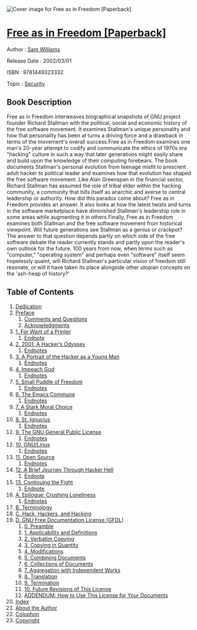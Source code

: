 ![Cover image for Free as in Freedom [Paperback]](https://imgdetail.ebookreading.net/cover/cover/security/EB9781449323332.jpg)

[Free as in Freedom [Paperback]](https://ebookreading.net/view/book/Free+as+in+Freedom+%5BPaperback%5D-EB9781449323332_1.html "Free as in Freedom [Paperback]")
====================================================================================================================

Author : [Sam Williams](https://ebookreading.net/search/author/Sam+Williams)

Release Date : 2002/03/01

ISBN : 9781449323332

Topic : [Security](https://ebookreading.net/search/category/security)

Book Description
-----------------

Free as in Freedom interweaves biographical snapshots of GNU project founder Richard Stallman with the political, social and economic history of the free software movement. It examines Stallman's unique personality and how that personality has been at turns a driving force and a drawback in terms of the movement's overall success.Free as in Freedom examines one man's 20-year attempt to codify and communicate the ethics of 1970s era "hacking" culture in such a way that later generations might easily share and build upon the knowledge of their computing forebears. The book documents Stallman's personal evolution from teenage misfit to prescient adult hacker to political leader and examines how that evolution has shaped the free software movement. Like Alan Greenspan in the financial sector, Richard Stallman has assumed the role of tribal elder within the hacking community, a community that bills itself as anarchic and averse to central leadership or authority. How did this paradox come about? Free as in Freedom provides an answer. It also looks at how the latest twists and turns in the software marketplace have diminished Stallman's leadership role in some areas while augmenting it in others.Finally, Free as in Freedom examines both Stallman and the free software movement from historical viewpoint. Will future generations see Stallman as a genius or crackpot? The answer to that question depends partly on which side of the free software debate the reader currently stands and partly upon the reader's own outlook for the future. 100 years from now, when terms such as "computer," "operating system" and perhaps even "software" itself seem hopelessly quaint, will Richard Stallman's particular vision of freedom still resonate, or will it have taken its place alongside other utopian concepts on the 'ash-heap of history?'
              
Table of Contents
-----------------

1. [Dedication](https://ebookreading.net/view/book/Free+as+in+Freedom+%5BPaperback%5D-EB9781449323332_3.html)
1. [Preface](https://ebookreading.net/view/book/Free+as+in+Freedom+%5BPaperback%5D-EB9781449323332_4.html)
    1. [Comments and Questions](https://ebookreading.net/view/book/Free+as+in+Freedom+%5BPaperback%5D-EB9781449323332_4.html#comments_and_questi)
    1. [Acknowledgments](https://ebookreading.net/view/book/Free+as+in+Freedom+%5BPaperback%5D-EB9781449323332_4.html#acknowledgments)
1. [1. For Want of a Printer](https://ebookreading.net/view/book/Free+as+in+Freedom+%5BPaperback%5D-EB9781449323332_5.html)
    1. [Endnote](https://ebookreading.net/view/book/Free+as+in+Freedom+%5BPaperback%5D-EB9781449323332_5.html#endnote-id00001)
1. [2. 2001: A Hacker’s Odyssey](https://ebookreading.net/view/book/Free+as+in+Freedom+%5BPaperback%5D-EB9781449323332_6.html)
    1. [Endnotes](https://ebookreading.net/view/book/Free+as+in+Freedom+%5BPaperback%5D-EB9781449323332_6.html#endnotes-id00002)
1. [3. A Portrait of the Hacker as a Young Man](https://ebookreading.net/view/book/Free+as+in+Freedom+%5BPaperback%5D-EB9781449323332_7.html)
    1. [Endnotes](https://ebookreading.net/view/book/Free+as+in+Freedom+%5BPaperback%5D-EB9781449323332_7.html#endnotes-id00003)
1. [4. Impeach God](https://ebookreading.net/view/book/Free+as+in+Freedom+%5BPaperback%5D-EB9781449323332_8.html)
    1. [Endnotes](https://ebookreading.net/view/book/Free+as+in+Freedom+%5BPaperback%5D-EB9781449323332_8.html#endnotes-id00004)
1. [5. Small Puddle of Freedom](https://ebookreading.net/view/book/Free+as+in+Freedom+%5BPaperback%5D-EB9781449323332_9.html)
    1. [Endnotes](https://ebookreading.net/view/book/Free+as+in+Freedom+%5BPaperback%5D-EB9781449323332_9.html#endnotes-id00005)
1. [6. The Emacs Commune](https://ebookreading.net/view/book/Free+as+in+Freedom+%5BPaperback%5D-EB9781449323332_10.html)
    1. [Endnotes](https://ebookreading.net/view/book/Free+as+in+Freedom+%5BPaperback%5D-EB9781449323332_10.html#endnotes-id00006)
1. [7. A Stark Moral Choice](https://ebookreading.net/view/book/Free+as+in+Freedom+%5BPaperback%5D-EB9781449323332_11.html)
    1. [Endnotes](https://ebookreading.net/view/book/Free+as+in+Freedom+%5BPaperback%5D-EB9781449323332_11.html#endnotes-id00007)
1. [8. St. Ignucius](https://ebookreading.net/view/book/Free+as+in+Freedom+%5BPaperback%5D-EB9781449323332_12.html)
    1. [Endnotes](https://ebookreading.net/view/book/Free+as+in+Freedom+%5BPaperback%5D-EB9781449323332_12.html#endnotes-id00008)
1. [9. The GNU General Public License](https://ebookreading.net/view/book/Free+as+in+Freedom+%5BPaperback%5D-EB9781449323332_13.html)
    1. [Endnotes](https://ebookreading.net/view/book/Free+as+in+Freedom+%5BPaperback%5D-EB9781449323332_13.html#endnotes-id00009)
1. [10. GNU/Linux](https://ebookreading.net/view/book/Free+as+in+Freedom+%5BPaperback%5D-EB9781449323332_14.html)
    1. [Endnotes](https://ebookreading.net/view/book/Free+as+in+Freedom+%5BPaperback%5D-EB9781449323332_14.html#endnotes-id00010)
1. [11. Open Source](https://ebookreading.net/view/book/Free+as+in+Freedom+%5BPaperback%5D-EB9781449323332_15.html)
    1. [Endnotes](https://ebookreading.net/view/book/Free+as+in+Freedom+%5BPaperback%5D-EB9781449323332_15.html#endnotes-id00011)
1. [12. A Brief Journey Through Hacker Hell](https://ebookreading.net/view/book/Free+as+in+Freedom+%5BPaperback%5D-EB9781449323332_16.html)
    1. [Endnote](https://ebookreading.net/view/book/Free+as+in+Freedom+%5BPaperback%5D-EB9781449323332_16.html#endnote-id00012)
1. [13. Continuing the Fight](https://ebookreading.net/view/book/Free+as+in+Freedom+%5BPaperback%5D-EB9781449323332_17.html)
    1. [Endnote](https://ebookreading.net/view/book/Free+as+in+Freedom+%5BPaperback%5D-EB9781449323332_17.html#endnote-id00013)
1. [A. Epilogue: Crushing Loneliness](https://ebookreading.net/view/book/Free+as+in+Freedom+%5BPaperback%5D-EB9781449323332_18.html)
    1. [Endnotes](https://ebookreading.net/view/book/Free+as+in+Freedom+%5BPaperback%5D-EB9781449323332_18.html#endnotes-id00014)
1. [B. Terminology](https://ebookreading.net/view/book/Free+as+in+Freedom+%5BPaperback%5D-EB9781449323332_19.html)
1. [C. Hack, Hackers, and Hacking](https://ebookreading.net/view/book/Free+as+in+Freedom+%5BPaperback%5D-EB9781449323332_20.html)
1. [D. GNU Free Documentation License (GFDL)](https://ebookreading.net/view/book/Free+as+in+Freedom+%5BPaperback%5D-EB9781449323332_21.html)
    1. [0. Preamble](https://ebookreading.net/view/book/Free+as+in+Freedom+%5BPaperback%5D-EB9781449323332_21.html#preamble)
    1. [1. Applicability and Definitions](https://ebookreading.net/view/book/Free+as+in+Freedom+%5BPaperback%5D-EB9781449323332_21.html#applicability_and_d)
    1. [2. Verbatim Copying](https://ebookreading.net/view/book/Free+as+in+Freedom+%5BPaperback%5D-EB9781449323332_21.html#verbatim_copying)
    1. [3. Copying in Quantity](https://ebookreading.net/view/book/Free+as+in+Freedom+%5BPaperback%5D-EB9781449323332_21.html#copying_in_quantity)
    1. [4. Modifications](https://ebookreading.net/view/book/Free+as+in+Freedom+%5BPaperback%5D-EB9781449323332_21.html#modifications)
    1. [5. Combining Documents](https://ebookreading.net/view/book/Free+as+in+Freedom+%5BPaperback%5D-EB9781449323332_21.html#combining_documents)
    1. [6. Collections of Documents](https://ebookreading.net/view/book/Free+as+in+Freedom+%5BPaperback%5D-EB9781449323332_21.html#collections_of_docu)
    1. [7. Aggregation with Independent Works](https://ebookreading.net/view/book/Free+as+in+Freedom+%5BPaperback%5D-EB9781449323332_21.html#aggregation_with_in)
    1. [8. Translation](https://ebookreading.net/view/book/Free+as+in+Freedom+%5BPaperback%5D-EB9781449323332_21.html#translation)
    1. [9. Termination](https://ebookreading.net/view/book/Free+as+in+Freedom+%5BPaperback%5D-EB9781449323332_21.html#termination)
    1. [10. Future Revisions of This License](https://ebookreading.net/view/book/Free+as+in+Freedom+%5BPaperback%5D-EB9781449323332_21.html#future_revisions_of)
    1. [ADDENDUM: How to Use This License for Your Documents](https://ebookreading.net/view/book/Free+as+in+Freedom+%5BPaperback%5D-EB9781449323332_21.html#addendum_how_to_use)
1. [Index](https://ebookreading.net/view/book/Free+as+in+Freedom+%5BPaperback%5D-EB9781449323332_22.html)
1. [About the Author](https://ebookreading.net/view/book/Free+as+in+Freedom+%5BPaperback%5D-EB9781449323332_23.html)
1. [Colophon](https://ebookreading.net/view/book/Free+as+in+Freedom+%5BPaperback%5D-EB9781449323332_24.html)
1. [Copyright](https://ebookreading.net/view/book/Free+as+in+Freedom+%5BPaperback%5D-EB9781449323332_25.html)
